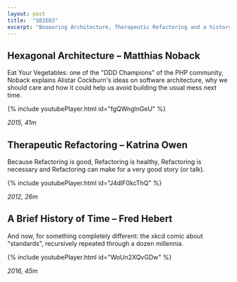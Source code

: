 ```yaml
---
layout: post
title:  "S01E03"
excerpt: "Booooring Architecture, Therapeutic Refactoring and a history about measuring History."
---
```


## Hexagonal Architecture – Matthias Noback

Eat Your Vegetables: one of the "DDD Champions" of the PHP community, Noback explains Alistar Cockburn's ideas on software architecture, why we should care and how it could help us avoid building the usual mess next time.  

{% include youtubePlayer.html id="fgQWnglnGeU" %}

*2015, 41m*

## Therapeutic Refactoring – Katrina Owen

Because Refactoring is good, Refactoring is healthy, Refactoring is necessary and Refactoring can make for a very good story (or talk).

{% include youtubePlayer.html id="J4dlF0kcThQ" %}

*2012, 26m*

## A Brief History of Time – Fred Hebert

And now, for something completely different: the xkcd comic about "standards", recursively repeated through a dozen millennia.

{% include youtubePlayer.html id="WoUn2XQvGDw" %}

*2016, 45m*